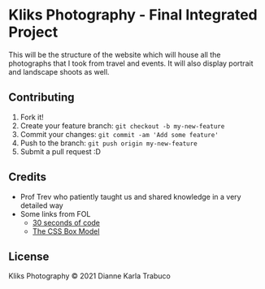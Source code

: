 # Kliks Photography - Final Integrated Project

This will be the structure of the website which will house all the photographs that I took from travel and events. It will also display portrait and landscape shoots as well.

## Contributing

1. Fork it!
2. Create your feature branch: `git checkout -b my-new-feature`
3. Commit your changes: `git commit -am 'Add some feature'`
4. Push to the branch: `git push origin my-new-feature`
5. Submit a pull request :D


## Credits

* Prof Trev who patiently taught us and shared knowledge in a very detailed way
* Some links from FOL
    * [30 seconds of code](https://www.30secondsofcode.org/articles/s/css-units-cheatsheet)
    * [The CSS Box Model](https://css-tricks.com/the-css-box-model/)

## License

Kliks Photography © 2021
Dianne Karla Trabuco
